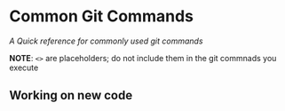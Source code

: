 # Common Git Commands

*A Quick reference for commonly used git commands*

**NOTE**: `<>` are placeholders; do not include them in the git commnads you execute

## Working on new code


